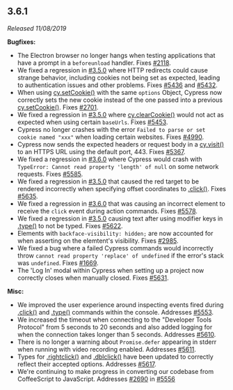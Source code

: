 ## 3.6.1

_Released 11/08/2019_

**Bugfixes:**

- The Electron browser no longer hangs when testing applications that have a prompt in a `beforeunload` handler. Fixes [#2118](https://github.com/cypress-io/cypress/issues/2118).
- We fixed a regression in [#3.5.0](#3-5-0) where HTTP redirects could cause strange behavior, including cookies not being set as expected, leading to authentication issues and other problems. Fixes [#5436](https://github.com/cypress-io/cypress/issues/5436) and [#5432](https://github.com/cypress-io/cypress/issues/5432).
- When using [cy.setCookie()](/api/commands/setcookie) with the same `options` Object, Cypress now correctly sets the new cookie instead of the one passed into a previous [cy.setCookie()](/api/commands/setcookie). Fixes [#2701](https://github.com/cypress-io/cypress/issues/2701).
- We fixed a regression in [#3.5.0](#3-5-0) where [cy.clearCookie()](/api/commands/clearcookie) would not act as expected when using certain `baseUrls`. Fixes [#5453](https://github.com/cypress-io/cypress/issues/5453).
- Cypress no longer crashes with the error `Failed to parse or set cookie named "xxx"` when loading certain websites. Fixes [#4990](https://github.com/cypress-io/cypress/issues/4990).
- Cypress now sends the expected headers or request body in a [cy.visit()](/api/commands/visit) to an HTTPS URL using the default port, 443. Fixes [#5367](https://github.com/cypress-io/cypress/issues/5367).
- We fixed a regression in [#3.6.0](#3-6-0) where Cypress would crash with `TypeError: Cannot read property 'length' of null` on some network requests. Fixes [#5585](https://github.com/cypress-io/cypress/issues/5585).
- We fixed a regression in [#3.5.0](#3-5-0) that caused the red target to be rendered incorrectly when specifying offset coordinates to [.click()](/api/commands/click). Fixes [#5635](https://github.com/cypress-io/cypress/issues/5635).
- We fixed a regression in [#3.6.0](#3-6-0) that was causing an incorrect element to receive the `click` event during action commands. Fixes [#5578](https://github.com/cypress-io/cypress/issues/5578).
- We fixed a regression in [#3.5.0](#3-5-0) causing text after using modifier keys in [.type()](/api/commands/type) to not be typed. Fixes [#5622](https://github.com/cypress-io/cypress/issues/5622).
- Elements with `backface-visibility: hidden;` are now accounted for when asserting on the elemtent's visibility. Fixes [#2985](https://github.com/cypress-io/cypress/issues/2985).
- We fixed a bug where a failed Cypress commands would incorrectly throw `cannot read property 'replace' of undefined` if the error's stack was `undefined`. Fixes [#1669](https://github.com/cypress-io/cypress/issues/1669).
- The 'Log In' modal within Cypress when setting up a project now correctly closes when manually closed. Fixes [#5631](https://github.com/cypress-io/cypress/issues/5631).

**Misc:**

- We improved the user experience around inspecting events fired during [.click()](/api/commands/click) and [.type()](/api/commands/type) commands within the console. Addresses [#5553](https://github.com/cypress-io/cypress/issues/5553).
- We increased the timeout when connecting to the "Developer Tools Protocol" from 5 seconds to 20 seconds and also added logging for when the connection takes longer than 5 seconds. Addresses [#5610](https://github.com/cypress-io/cypress/issues/5610).
- There is no longer a warning about `Promise.defer` appearing in stderr when running with video recording enabled. Addresses [#5611](https://github.com/cypress-io/cypress/issues/5611).
- Types for [.rightclick()](/api/commands/rightclick) and [.dblclick()](/api/commands/dblclick) have been updated to correctly reflect their accepted options. Addresses [#5617](https://github.com/cypress-io/cypress/issues/5617).
- We're continuing to make progress in converting our codebase from CoffeeScript to JavaScript. Addresses [#2690](https://github.com/cypress-io/cypress/issues/2690) in [#5556](https://github.com/cypress-io/cypress/pull/5556)
